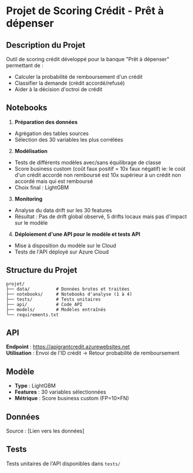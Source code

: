 # Projet de Scoring Crédit - Prêt à dépenser

## Description du Projet
Outil de scoring crédit développé pour la banque "Prêt à dépenser" permettant de :
- Calculer la probabilité de remboursement d'un crédit
- Classifier la demande (crédit accordé/refusé)
- Aider à la décision d'octroi de crédit

## Notebooks
1. **Préparation des données** 
  - Agrégation des tables sources
  - Sélection des 30 variables les plus corrélées

2. **Modélisation**
  - Tests de différents modèles avec/sans équilibrage de classe
  - Score business custom (coût faux positif = 10x faux négatif)
    ie: le coùt d'un crédit accordé non remboursé est 10x supérieur à un crédit non accordé mais qui est remboursé
  - Choix final : LightGBM

3. **Monitoring**
  - Analyse du data drift sur les 30 features
  - Résultat : Pas de drift global observé, 5 drifts locaux mais pas d'impact sur le modèle

4. **Déploiement d'une API pour le modèle et tests API**
  - Mise à disposition du modèle sur le Cloud
  - Tests de l'API déployé sur Azure Cloud

## Structure du Projet

```
projet/
├── data/          # Données brutes et traitées
├── notebooks/     # Notebooks d'analyse (1 à 4)
├── tests/         # Tests unitaires
├── api/           # Code API
├── models/        # Modèles entraînés
└── requirements.txt
```


## API
**Endpoint** : https://apigrantcredit.azurewebsites.net  
**Utilisation** : Envoi de l'ID crédit → Retour probabilité de remboursement

## Modèle 
- **Type** : LightGBM
- **Features** : 30 variables sélectionnées
- **Métrique** : Score business custom (FP=10×FN)

## Données
Source : [Lien vers les données]

## Tests
Tests unitaires de l'API disponibles dans `tests/`

